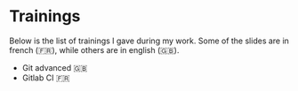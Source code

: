 # Trainings

Below is the list of trainings I gave during my work. Some of the slides are in french (🇫🇷), while others are in english (🇬🇧).

- Git advanced 🇬🇧
- Gitlab CI 🇫🇷
